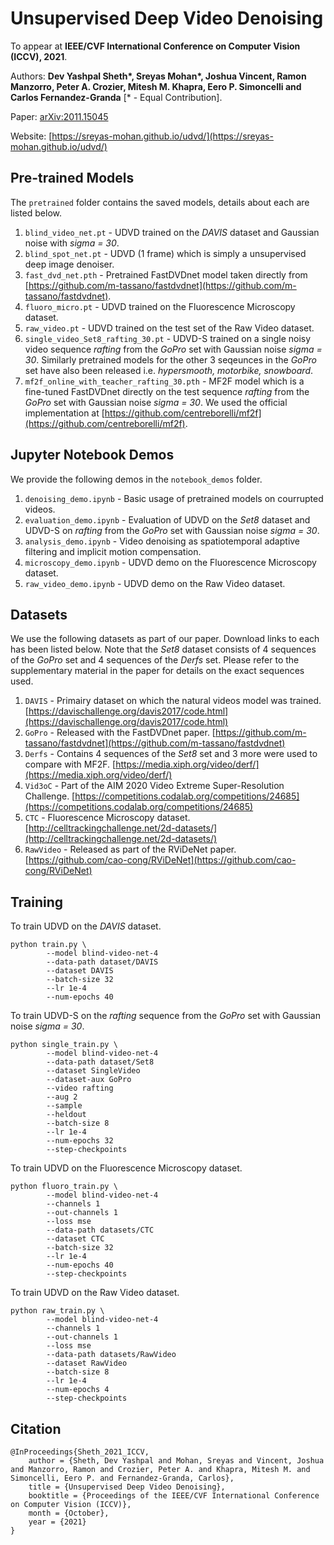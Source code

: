 # Unsupervised Deep Video Denoising 

To appear at **IEEE/CVF International Conference on Computer Vision (ICCV), 2021**.

Authors: **Dev Yashpal Sheth\*, Sreyas Mohan\*, Joshua Vincent, Ramon Manzorro, Peter A. Crozier, Mitesh M. Khapra, Eero P. Simoncelli and Carlos Fernandez-Granda** [\* - Equal Contribution].

Paper: [arXiv:2011.15045](https://arxiv.org/abs/2011.15045)

Website: [https://sreyas-mohan.github.io/udvd/](https://sreyas-mohan.github.io/udvd/)

## Pre-trained Models

The `pretrained` folder contains the saved models, details about each are listed below.
1. `blind_video_net.pt` - UDVD trained on the *DAVIS* dataset and Gaussian noise with *sigma = 30*.
2. `blind_spot_net.pt` - UDVD (1 frame) which is simply a unsupervised deep image denoiser.
3. `fast_dvd_net.pth` - Pretrained FastDVDnet model taken directly from [https://github.com/m-tassano/fastdvdnet](https://github.com/m-tassano/fastdvdnet).
4. `fluoro_micro.pt` - UDVD trained on the Fluorescence Microscopy dataset.
5. `raw_video.pt` - UDVD trained on the test set of the Raw Video dataset.
6. `single_video_Set8_rafting_30.pt` - UDVD-S trained on a single noisy video sequence *rafting* from the *GoPro* set with Gaussian noise *sigma = 30*. Similarly pretrained models for the other 3 seqeunces in the *GoPro* set have also been released i.e. *hypersmooth, motorbike, snowboard*. 
7. `mf2f_online_with_teacher_rafting_30.pth` - MF2F model which is a fine-tuned FastDVDnet directly on the test sequence *rafting* from the *GoPro* set with Gaussian noise *sigma = 30*. We used the official implementation at [https://github.com/centreborelli/mf2f](https://github.com/centreborelli/mf2f).

## Jupyter Notebook Demos

We provide the following demos in the `notebook_demos` folder.
1. `denoising_demo.ipynb` - Basic usage of pretrained models on courrupted videos.
2. `evaluation_demo.ipynb` - Evaluation of UDVD on the *Set8* dataset and UDVD-S on *rafting* from the *GoPro* set with Gaussian noise *sigma = 30*.
3. `analysis_demo.ipynb` - Video denoising as spatiotemporal adaptive filtering and implicit motion compensation.
4. `microscopy_demo.ipynb` - UDVD demo on the Fluorescence Microscopy dataset.
5. `raw_video_demo.ipynb` - UDVD demo on the Raw Video dataset.

## Datasets

We use the following datasets as part of our paper. Download links to each has been listed below. Note that the *Set8* dataset consists of 4 sequences of the *GoPro* set and 4 sequences of the *Derfs* set. Please refer to the supplementary material in the paper for details on the exact sequences used.
1. `DAVIS` - Primairy dataset on which the natural videos model was trained. [https://davischallenge.org/davis2017/code.html](https://davischallenge.org/davis2017/code.html)
2. `GoPro` - Released with the FastDVDnet paper. [https://github.com/m-tassano/fastdvdnet](https://github.com/m-tassano/fastdvdnet)
3. `Derfs` - Contains 4 sequences of the *Set8* set and 3 more were used to compare with MF2F. [https://media.xiph.org/video/derf/](https://media.xiph.org/video/derf/)
4. `Vid3oC` - Part of the AIM 2020 Video Extreme Super-Resolution Challenge. [https://competitions.codalab.org/competitions/24685](https://competitions.codalab.org/competitions/24685)
5. `CTC` - Fluorescence Microscopy dataset. [http://celltrackingchallenge.net/2d-datasets/](http://celltrackingchallenge.net/2d-datasets/)
6. `RawVideo` - Released as part of the RViDeNet paper. [https://github.com/cao-cong/RViDeNet](https://github.com/cao-cong/RViDeNet) 

## Training

To train UDVD on the *DAVIS* dataset.
```shell
python train.py \
        --model blind-video-net-4
        --data-path dataset/DAVIS
        --dataset DAVIS
        --batch-size 32
        --lr 1e-4
        --num-epochs 40
```

To train UDVD-S on the *rafting* sequence from the *GoPro* set with Gaussian noise *sigma = 30*.
```shell
python single_train.py \
        --model blind-video-net-4
        --data-path dataset/Set8
        --dataset SingleVideo
        --dataset-aux GoPro
        --video rafting
        --aug 2
        --sample
        --heldout
        --batch-size 8
        --lr 1e-4
        --num-epochs 32
        --step-checkpoints
```

To train UDVD on the Fluorescence Microscopy dataset.
```shell
python fluoro_train.py \
        --model blind-video-net-4
        --channels 1
        --out-channels 1
        --loss mse
        --data-path datasets/CTC
        --dataset CTC
        --batch-size 32
        --lr 1e-4
        --num-epochs 40
        --step-checkpoints
```

To train UDVD on the Raw Video dataset.
```shell
python raw_train.py \
        --model blind-video-net-4
        --channels 1
        --out-channels 1
        --loss mse
        --data-path datasets/RawVideo
        --dataset RawVideo
        --batch-size 8
        --lr 1e-4
        --num-epochs 4
        --step-checkpoints
```
## Citation

```
@InProceedings{Sheth_2021_ICCV,
    author = {Sheth, Dev Yashpal and Mohan, Sreyas and Vincent, Joshua and Manzorro, Ramon and Crozier, Peter A. and Khapra, Mitesh M. and Simoncelli, Eero P. and Fernandez-Granda, Carlos},
    title = {Unsupervised Deep Video Denoising},
    booktitle = {Proceedings of the IEEE/CVF International Conference on Computer Vision (ICCV)},
    month = {October},
    year = {2021}
}
```
